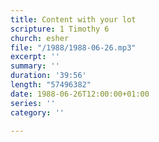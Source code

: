 ```yaml
---
title: Content with your lot
scripture: 1 Timothy 6
church: esher
file: "/1988/1988-06-26.mp3"
excerpt: ''
summary: ''
duration: '39:56'
length: "57496382"
date: 1988-06-26T12:00:00+01:00
series: ''
category: ''

---
```


